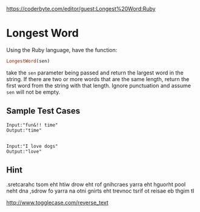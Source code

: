 https://coderbyte.com/editor/guest:Longest%20Word:Ruby

# Longest Word

Using the Ruby language, have the function:

```ruby
LongestWord(sen)
```

take the `sen` parameter being passed and return the largest word in the string. If there are two or more words that are the same length, return the first word from the string with that length. Ignore punctuation and assume `sen` will not be empty.

## Sample Test Cases

```
Input:"fun&!! time"
Output:"time"


Input:"I love dogs"
Output:"love"
```

## Hint
.sretcarahc tsom eht htiw drow eht rof gnihcraes yarra eht hguorht pool neht dna ,sdrow fo yarra na otni gnirts eht trevnoc tsrif ot reisae eb thgim tI

http://www.togglecase.com/reverse_text
